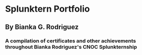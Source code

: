 # Splunktern Portfolio

## By Bianka G. Rodriguez

### A compilation of certificates and other achievements throughout Bianka Rodriguez's CNOC Splunkternship
